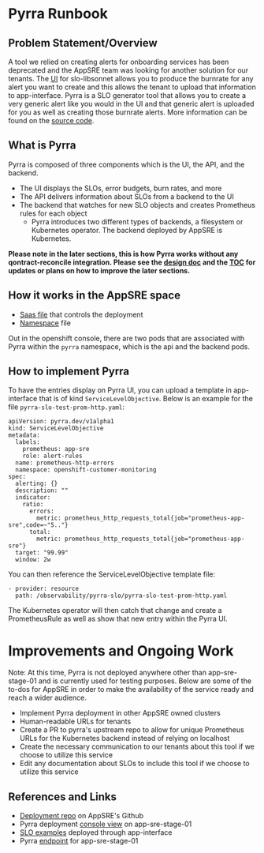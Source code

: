 # Pyrra Runbook

## Problem Statement/Overview

A tool we relied on creating alerts for onboarding services has been deprecated and the AppSRE team was looking for another solution for our tenants. The [UI](https://promtools.dev/alerts/errors) for slo-libsonnet allows you to produce the burnrate for any alert you want to create and this allows the tenant to upload that information to app-interface. Pyrra is a SLO generator tool that allows you to create a very generic alert like you would in the UI and that generic alert is uploaded for you as well as creating those burnrate alerts. More information can be found on the [source code](https://github.com/pyrra-dev/pyrra).

## What is Pyrra

Pyrra is composed of three components which is the UI, the API, and the backend. 
- The UI displays the SLOs, error budgets, burn rates, and more
- The API delivers information about SLOs from a backend to the UI
- The backend that watches for new SLO objects and creates Prometheus rules for each object
    - Pyrra introduces two different types of backends, a filesystem or Kubernetes operator. The backend deployed by AppSRE is Kubernetes.


**Please note in the later sections, this is how Pyrra works without any qontract-reconcile integration. Please see the [design doc](https://gitlab.cee.redhat.com/service/app-interface/-/blob/master/docs/app-sre/design-docs/pyrra-integration.md) and the [TOC](https://gitlab.cee.redhat.com/service/app-interface/-/blob/master/docs/app-sre/pyrra-toc.md) for updates or plans on how to improve the later sections.**


## How it works in the AppSRE space

- [Saas file](https://gitlab.cee.redhat.com/service/app-interface/-/blob/master/data/services/observability/cicd/saas/saas-pyrra.yaml) that controls the deployment
- [Namespace](https://gitlab.cee.redhat.com/service/app-interface/-/blob/master/data/services/observability/namespaces/pyrra.app-sre-stage-01.yml) file

Out in the openshift console, there are two pods that are associated with Pyrra within the `pyrra` namespace, which is the api and the backend pods.

## How to implement Pyrra

To have the entries display on Pyrra UI, you can upload a template in app-interface that is of kind `ServiceLevelObjective`. Below is an example for the file `pyrra-slo-test-prom-http.yaml`:

```
apiVersion: pyrra.dev/v1alpha1
kind: ServiceLevelObjective
metadata:
  labels:
    prometheus: app-sre
    role: alert-rules
  name: prometheus-http-errors
  namespace: openshift-customer-monitoring
spec:
  alerting: {}
  description: ""
  indicator:
    ratio:
      errors:
        metric: prometheus_http_requests_total{job="prometheus-app-sre",code=~"5.."}
      total:
        metric: prometheus_http_requests_total{job="prometheus-app-sre"}
  target: "99.99"
  window: 2w
```

You can then reference the ServiceLevelObjective template file:
```
- provider: resource
  path: /observability/pyrra-slo/pyrra-slo-test-prom-http.yaml
```

The Kubernetes operator will then catch that change and create a PrometheusRule as well as show that new entry within the Pyrra UI.

# Improvements and Ongoing Work

Note: At this time, Pyrra is not deployed anywhere other than app-sre-stage-01 and is currently used for testing purposes. Below are some of the to-dos for AppSRE in order to make the availability of the service ready and reach a wider audience.

- Implement Pyrra deployment in other AppSRE owned clusters
- Human-readable URLs for tenants
- Create a PR to pyrra's upstream repo to allow for unique Prometheus URLs for the Kubernetes backend instead of relying on localhost
- Create the necessary communication to our tenants about this tool if we choose to utilize this service
- Edit any documentation about SLOs to include this tool if we choose to utilize this service

## References and Links

- [Deployment repo](https://github.com/app-sre/pyrra-template) on AppSRE's Github
- Pyrra deployment [console view](https://console-openshift-console.apps.app-sre-stage-0.k3s7.p1.openshiftapps.com/k8s/ns/pyrra/core~v1~Pod) on app-sre-stage-01
- [SLO examples](https://gitlab.cee.redhat.com/service/app-interface/-/tree/master/resources/observability/pyrra-slo) deployed through app-interface
- Pyrra [endpoint](http://pyrra-api-pyrra.apps.app-sre-stage-0.k3s7.p1.openshiftapps.com) for app-sre-stage-01
